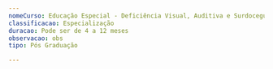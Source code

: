 ```yaml
---
nomeCurso: Educação Especial - Deficiência Visual, Auditiva e Surdocegueira
classificacao: Especialização
duracao: Pode ser de 4 a 12 meses
observacao: obs
tipo: Pós Graduação

---
```


